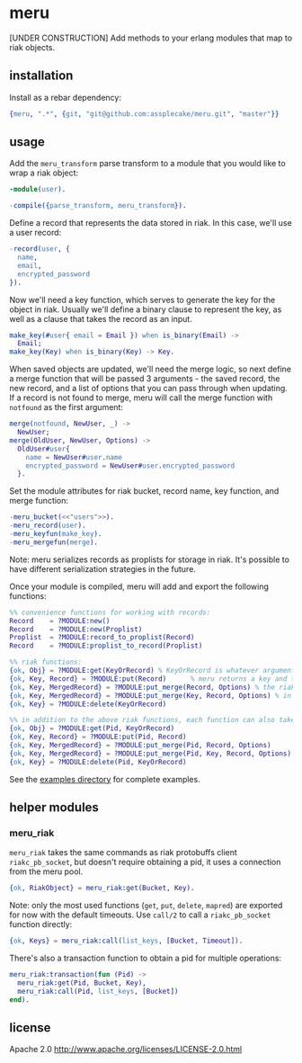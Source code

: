 # meru

[UNDER CONSTRUCTION] Add methods to your erlang modules that map to riak objects.

## installation

Install as a rebar dependency:

```erlang
{meru, ".*", {git, "git@github.com:assplecake/meru.git", "master"}}
```

## usage

Add the `meru_transform` parse transform to a module that you would like to wrap a riak object:

```erlang
-module(user).

-compile({parse_transform, meru_transform}).
```

Define a record that represents the data stored in riak. In this case, we'll use a user record:

```erlang
-record(user, {
  name,
  email,
  encrypted_password
}).
```

Now we'll need a key function, which serves to generate the key for the object in riak. Usually we'll define a binary clause to represent the key, as well as a clause that takes the record as an input. 

```erlang
make_key(#user{ email = Email }) when is_binary(Email) ->
  Email;
make_key(Key) when is_binary(Key) -> Key.
```

When saved objects are updated, we'll need the merge logic, so next define a merge function that will be passed 3 arguments - the saved record, the new record, and a list of options that you can pass through when updating. If a record is not found to merge, meru will call the merge function with `notfound` as the first argument:

```erlang
merge(notfound, NewUser, _) ->
  NewUser;
merge(OldUser, NewUser, Options) ->
  OldUser#user{
    name = NewUser#user.name
    encrypted_password = NewUser#user.encrypted_password
  }.
```

Set the module attributes for riak bucket, record name, key function, and merge function:

```erlang
-meru_bucket(<<"users">>).
-meru_record(user).
-meru_keyfun(make_key).
-meru_mergefun(merge).
```

Note: meru serializes records as proplists for storage in riak. It's possible to have different serialization strategies in the future.

Once your module is compiled, meru will add and export the following functions:

```erlang
%% convenience functions for working with records:
Record    = ?MODULE:new()
Record    = ?MODULE:new(Proplist)
Proplist  = ?MODULE:record_to_proplist(Record)
Record    = ?MODULE:proplist_to_record(Proplist)

%% riak functions:
{ok, Obj} = ?MODULE:get(KeyOrRecord) % KeyOrRecord is whatever arguments your keyfun can take
{ok, Key, Record} = ?MODULE:put(Record)      % meru returns a key and the record
{ok, Key, MergedRecord} = ?MODULE:put_merge(Record, Options) % the riak object is read and merged with your mergefun
{ok, Key, MergedRecord} = ?MODULE:put_merge(Key, Record, Options) % in the case that you want to pass your key explicitly
{ok, Key} = ?MODULE:delete(KeyOrRecord)

%% in addition to the above riak functions, each function can also take a riakc_pb_socket pid as the first argument:
{ok, Obj} = ?MODULE:get(Pid, KeyOrRecord)
{ok, Key, Record} = ?MODULE:put(Pid, Record)
{ok, Key, MergedRecord} = ?MODULE:put_merge(Pid, Record, Options)
{ok, Key, MergedRecord} = ?MODULE:put_merge(Pid, Key, Record, Options)
{ok, Key} = ?MODULE:delete(Pid, KeyOrRecord)
```

See the [examples directory](https://github.com/assplecake/meru/tree/master/examples) for complete examples.

## helper modules

### meru_riak

`meru_riak` takes the same commands as riak protobuffs client `riakc_pb_socket`, but doesn't require obtaining a pid, it uses a connection from the meru pool.

```erlang
{ok, RiakObject} = meru_riak:get(Bucket, Key).
```

Note: only the most used functions (`get`, `put`, `delete`, `mapred`) are exported for now with the default timeouts. Use `call/2` to call a `riakc_pb_socket` function directly:

```erlang
{ok, Keys} = meru_riak:call(list_keys, [Bucket, Timeout]).
```

There's also a transaction function to obtain a pid for multiple operations:

```erlang
meru_riak:transaction(fun (Pid) ->
  meru_riak:get(Pid, Bucket, Key),
  meru_riak:call(Pid, list_keys, [Bucket])
end).
```

## license

Apache 2.0 http://www.apache.org/licenses/LICENSE-2.0.html
